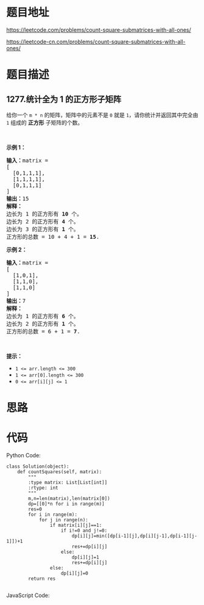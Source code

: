 # 题目地址
https://leetcode.com/problems/count-square-submatrices-with-all-ones/

https://leetcode-cn.com/problems/count-square-submatrices-with-all-ones/
# 题目描述
## 1277.统计全为 1 的正方形子矩阵
<p>给你一个&nbsp;<code>m * n</code>&nbsp;的矩阵，矩阵中的元素不是 <code>0</code> 就是 <code>1</code>，请你统计并返回其中完全由 <code>1</code> 组成的 <strong>正方形</strong> 子矩阵的个数。</p>

<p>&nbsp;</p>

<p><strong>示例 1：</strong></p>

<pre><strong>输入：</strong>matrix =
[
&nbsp; [0,1,1,1],
&nbsp; [1,1,1,1],
&nbsp; [0,1,1,1]
]
<strong>输出：</strong>15
<strong>解释：</strong> 
边长为 1 的正方形有 <strong>10</strong> 个。
边长为 2 的正方形有 <strong>4</strong> 个。
边长为 3 的正方形有 <strong>1</strong> 个。
正方形的总数 = 10 + 4 + 1 = <strong>15</strong>.
</pre>

<p><strong>示例 2：</strong></p>

<pre><strong>输入：</strong>matrix = 
[
  [1,0,1],
  [1,1,0],
  [1,1,0]
]
<strong>输出：</strong>7
<strong>解释：</strong>
边长为 1 的正方形有 <strong>6</strong> 个。 
边长为 2 的正方形有 <strong>1</strong> 个。
正方形的总数 = 6 + 1 = <strong>7</strong>.
</pre>

<p>&nbsp;</p>

<p><strong>提示：</strong></p>

<ul>
	<li><code>1 &lt;= arr.length&nbsp;&lt;= 300</code></li>
	<li><code>1 &lt;= arr[0].length&nbsp;&lt;= 300</code></li>
	<li><code>0 &lt;= arr[i][j] &lt;= 1</code></li>
</ul>

# 思路

# 代码
Python Code:

```
class Solution(object):
    def countSquares(self, matrix):
        """
        :type matrix: List[List[int]]
        :rtype: int
        """
        m,n=len(matrix),len(matrix[0])
        dp=[[0]*n for i in range(m)]
        res=0
        for i in range(m):
            for j in range(n):
                if matrix[i][j]==1:
                    if i!=0 and j!=0:
                        dp[i][j]=min([dp[i-1][j],dp[i][j-1],dp[i-1][j-1]])+1
                        res+=dp[i][j]
                    else:
                        dp[i][j]=1
                        res+=dp[i][j]
                else:
                    dp[i][j]=0
        return res
        
```
JavaScript Code:

```

```

